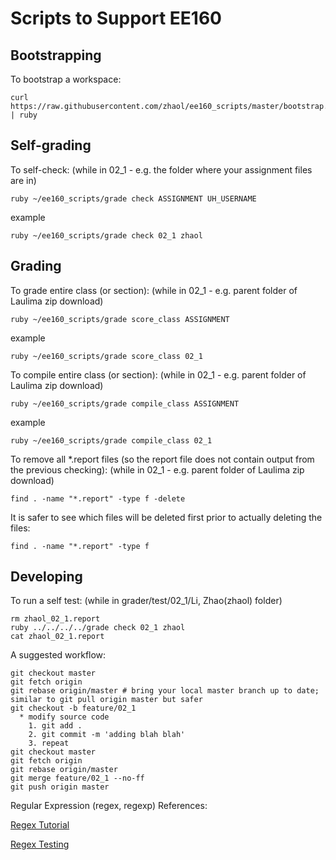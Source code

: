 # Scripts to Support EE160

## Bootstrapping
To bootstrap a workspace:

    curl https://raw.githubusercontent.com/zhaol/ee160_scripts/master/bootstrap.rb | ruby
    
## Self-grading
To self-check:
  (while in 02_1 - e.g. the folder where your assignment files are in)
  
    ruby ~/ee160_scripts/grade check ASSIGNMENT UH_USERNAME
  example
  
    ruby ~/ee160_scripts/grade check 02_1 zhaol
    
## Grading
To grade entire class (or section):
  (while in 02_1 - e.g. parent folder of Laulima zip download)
  
    ruby ~/ee160_scripts/grade score_class ASSIGNMENT
  example
  
    ruby ~/ee160_scripts/grade score_class 02_1
    
To compile entire class (or section):
  (while in 02_1 - e.g. parent folder of Laulima zip download)  
  
    ruby ~/ee160_scripts/grade compile_class ASSIGNMENT
  example
  
    ruby ~/ee160_scripts/grade compile_class 02_1

To remove all *.report files (so the report file does not contain output from the previous checking):
  (while in 02_1 - e.g. parent folder of Laulima zip download)  
  
    find . -name "*.report" -type f -delete
  It is safer to see which files will be deleted first prior to actually deleting the files:
  
    find . -name "*.report" -type f
    
## Developing
To run a self test:
  (while in grader/test/02_1/Li, Zhao(zhaol) folder)
  
    rm zhaol_02_1.report
    ruby ../../../../grade check 02_1 zhaol
    cat zhaol_02_1.report
    
A suggested workflow:

    git checkout master
    git fetch origin
    git rebase origin/master # bring your local master branch up to date; similar to git pull origin master but safer
    git checkout -b feature/02_1
      * modify source code
        1. git add .
        2. git commit -m 'adding blah blah'
        3. repeat
    git checkout master
    git fetch origin
    git rebase origin/master
    git merge feature/02_1 --no-ff
    git push origin master
    
Regular Expression (regex, regexp) References:

[Regex Tutorial](http://regexone.com)

[Regex Testing](http://rubular.com)
